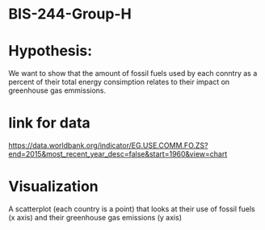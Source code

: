# BIS-244-Group-H

# Hypothesis: 
We want to show that the amount of fossil fuels used by each conntry as a percent of their total energy consimption relates to their impact on greenhouse gas emmissions.

# link for data
https://data.worldbank.org/indicator/EG.USE.COMM.FO.ZS?end=2015&most_recent_year_desc=false&start=1960&view=chart

# Visualization
A scatterplot (each country is a point) that looks at their use of fossil fuels (x axis) and their greenhouse gas emissions (y axis)
